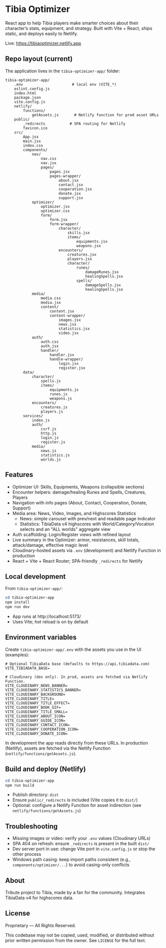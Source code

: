 # Tibia Optimizer

React app to help Tibia players make smarter choices about their character’s stats, equipment, and strategy. Built with Vite + React, ships static, and deploys easily to Netlify.

Live: https://tibiaoptimizer.netlify.app

## Repo layout (current)

The application lives in the `tibia-optimizer-app/` folder:

```
tibia-optimizer-app/
	.env                      # local env (VITE_*)
	eslint.config.js
	index.html
	package.json
	vite.config.js
	netlify/
		functions/
			getAssets.js       # Netlify function for prod asset URLs
	public/
		_redirects           # SPA routing for Netlify
		favicon.ico
	src/
		App.jsx
		main.jsx
		index.css
		components/
			nav/
				nav.css
				nav.jsx
				pages/
					pages.jsx
					pages-wrapper/
						about.jsx
						contact.jsx
						cooperation.jsx
						donate.jsx
						support.jsx
			optimizer/
				optimizer.jsx
				optimizer.css
				form/
					form.jsx
					form-wrapper/
						character/
							skills.jsx
							items/
								equipments.jsx
								weapons.jsx
						encounters/
							creatures.jsx
							players.jsx
							character/
								runes/
									damageRunes.jsx
									healingSpells.jsx
								spells/
									damageSpells.jsx
									healingSpells.jsx
			media/
				media.css
				media.jsx
				content/
					content.jsx
					content-wrapper/
						images.jsx
						news.jsx
						statistics.jsx
						video.jsx
			auth/
				auth.css
				auth.jsx
				handler/
					handler.jsx
					handle-wrapper/
						login.jsx
						register.jsx
		data/
			character/
				spells.js
				items/
					equipments.js
					runes.js
					weapons.js
			encounters/
				creatures.js
				players.js
		services/
			index.js
			auth/
				csrf.js
				http.js
				login.js
				register.js
			media/
				news.js
				statistics.js
				worlds.js
```

## Features

- Optimizer UI: Skills, Equipments, Weapons (collapsible sections)
- Encounter helpers: damage/healing Runes and Spells, Creatures, Players
- Navigation with info pages (About, Contact, Cooperation, Donate, Support)
- Media area: News, Video, Images, and Highscores Statistics
  - News: simple carousel with prev/next and readable page indicator
  - Statistics: TibiaData v4 highscores with World/Category/Vocation selects and an "ALL worlds" aggregate view
- Auth scaffolding: Login/Register views with refined layout
- Live summary in the Optimizer: armor, resistances, skill totals, attack/damage, effective magic level
- Cloudinary-hosted assets via `.env` (development) and Netlify Function in production
- React + Vite + React Router; SPA-friendly `_redirects` for Netlify

## Local development

From `tibia-optimizer-app/`:

```powershell
cd tibia-optimizer-app
npm install
npm run dev
```

- App runs at http://localhost:5173/
- Uses Vite; hot reload is on by default

## Environment variables

Create `tibia-optimizer-app/.env` with the assets you use in the UI (examples):

```
# Optional TibiaData base (defaults to https://api.tibiadata.com)
VITE_TIBIADATA_BASE=

# Cloudinary (dev only). In prod, assets are fetched via Netlify Function.
VITE_CLOUDINARY_NEWS_BANNER=
VITE_CLOUDINARY_STATISTICS_BANNER=
VITE_CLOUDINARY_BACKGROUND=
VITE_CLOUDINARY_TITLE=
VITE_CLOUDINARY_TITLE_EFFECT=
VITE_CLOUDINARY_BOOK_GIF=
VITE_CLOUDINARY_TITLE_SMALL=
VITE_CLOUDINARY_ABOUT_ICON=
VITE_CLOUDINARY_GUIDE_ICON=
VITE_CLOUDINARY_CONTACT_ICON=
VITE_CLOUDINARY_COOPERATION_ICON=
VITE_CLOUDINARY_DONATE_ICON=
```

In development the app reads directly from these URLs. In production (Netlify), assets are fetched via the Netlify Function (`netlify/functions/getAssets.js`).

## Build and deploy (Netlify)

```powershell
cd tibia-optimizer-app
npm run build
```

- Publish directory: `dist`
- Ensure `public/_redirects` is included (Vite copies it to `dist/`)
- Optional: configure a Netlify Function for asset indirection (see `netlify/functions/getAssets.js`)

## Troubleshooting

- Missing images or video: verify your `.env` values (Cloudinary URLs)
- SPA 404 on refresh: ensure `_redirects` is present in the built `dist/`
- Dev server port in use: change Vite port in `vite.config.js` or stop the other process
- Windows path casing: keep import paths consistent (e.g., `components/optimizer/...`) to avoid casing-only conflicts

## About

Tribute project to Tibia, made by a fan for the community. Integrates TibiaData v4 for highscores data.

## License

Proprietary — All Rights Reserved.

This codebase may not be copied, used, modified, or distributed without prior written permission from the owner. See `LICENSE` for the full text.